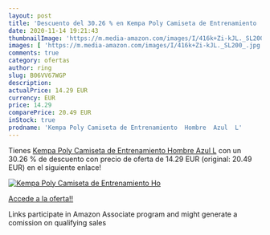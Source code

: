 ```yaml
---
layout: post
title: 'Descuento del 30.26 % en Kempa Poly Camiseta de Entrenamiento  Ho'
date: 2020-11-14 19:21:43
thumbnailImage: 'https://m.media-amazon.com/images/I/416k+Zi-kJL._SL200_.jpg'
images: [ 'https://m.media-amazon.com/images/I/416k+Zi-kJL._SL200_.jpg' ]
comments: true
category: ofertas
author: ring
slug: B06VV67WGP
description:
actualPrice: 14.29 EUR
currency: EUR
price: 14.29
comparePrice: 20.49 EUR
inStock: true
prodname: 'Kempa Poly Camiseta de Entrenamiento  Hombre  Azul  L'
---
```


Tienes [Kempa Poly Camiseta de Entrenamiento  Hombre  Azul  L](https://www.amazon.es/dp/B06VV67WGP/?tag=tolees-21) con un 30.26 % de descuento con precio de oferta de 14.29 EUR (original: 20.49 EUR) en el siguiente enlace!

[![Kempa Poly Camiseta de Entrenamiento  Ho](https://m.media-amazon.com/images/I/416k+Zi-kJL._SL200_.jpg)](https://www.amazon.es/dp/B06VV67WGP/?tag=tolees-21)

[Accede a la oferta!!](https://www.amazon.es/dp/B06VV67WGP/?tag=tolees-21)

Links participate in Amazon Associate program and might generate a comission on qualifying sales


